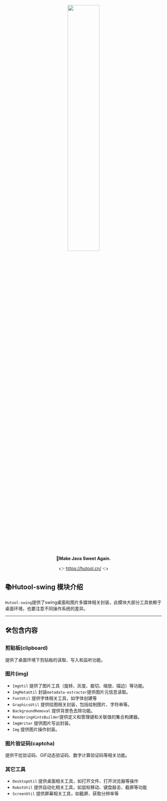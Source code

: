 <p align="center">
	<a href="https://hutool.cn/"><img src="https://plus.hutool.cn/images/hutool.svg" width="45%"></a>
</p>
<p align="center">
	<strong>🍬Make Java Sweet Again.</strong>
</p>
<p align="center">
	👉 <a href="https://hutool.cn">https://hutool.cn/</a> 👈
</p>

## 📚Hutool-swing 模块介绍

`Hutool-swing`提供了swing桌面和图片多媒体相关封装，此模块大部分工具依赖于桌面环境，也要注意不同操作系统的差异。

-------------------------------------------------------------------------------

## 🛠️包含内容

### 剪贴板(clipboard)

提供了桌面环境下剪贴板的读取、写入和监听功能。

### 图片(img)

- `ImgUtil`              提供了图片工具（旋转、灰度、裁切、缩放、描边）等功能。
- `ImgMetaUtil`          封装`metadata-extractor`提供图片元信息读取。
- `FontUtil`             提供字体相关工具，如字体创建等
- `GraphicsUtil`         提供绘图相关封装，包括绘制图片、字符串等。
- `BackgroundRemoval`    提供背景色去除功能。
- `RenderingHintsBuilder`提供定义和管理键和关联值的集合构建器。
- `ImgWriter`            提供图片写出封装。
- `Img`                  提供图片操作封装。

### 图片验证码(captcha)

提供干扰验证码、GIF动态验证码、数字计算验证码等相关功能。

### 其它工具

- `DesktopUtil` 提供桌面相关工具，如打开文件、打开浏览器等操作
- `RobotUtil`   提供自动化相关工具，如鼠标移动、键盘敲击、截屏等功能
- `ScreenUtil`  提供屏幕相关工具，如截屏、获取分辨率等